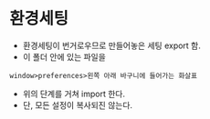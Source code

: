 # 환경세팅
- 환경세팅이 번거로우므로 만들어놓은 세팅 export 함.
- 이 폴더 안에 있는 파일을
```
window>preferences>왼쪽 아래 바구니에 들어가는 화살표

```
- 위의 단계를 거쳐 import 한다. 
- 단, 모든 설정이 복사되진 않는다.